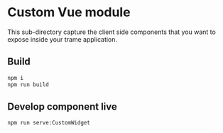 # Custom Vue module

This sub-directory capture the client side components that you want to expose inside your trame application.

## Build

```bash
npm i
npm run build
```

## Develop component live

```bash
npm run serve:CustomWidget
```
